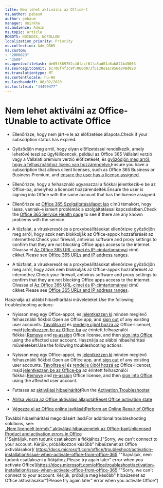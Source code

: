 ```yaml
---
title: Nem lehet aktiválni az Office-t
ms.author: pebaum
author: pebaum
manager: mnirkhe
ms.audience: Admin
ms.topic: article
ROBOTS: NOINDEX, NOFOLLOW
localization_priority: Priority
ms.collection: Adm_O365
ms.custom:
- "2000023"
- "3509"
ms.openlocfilehash: de05f869702c40facf61fa5ad01a6ab841b45063
ms.sourcegitcommit: bc7d6f4f3c9f7060d073f5130e1ec856e248d020
ms.translationtype: MT
ms.contentlocale: hu-HU
ms.lasthandoff: 06/02/2020
ms.locfileid: "44499477"
---
```

# <a name="unable-to-activate-office"></a><span data-ttu-id="e418b-102">Nem lehet aktiválni az Office-t</span><span class="sxs-lookup"><span data-stu-id="e418b-102">Unable to activate Office</span></span>

- <span data-ttu-id="e418b-103">Ellenőrizze, hogy nem járt-e le az előfizetése állapota.</span><span class="sxs-lookup"><span data-stu-id="e418b-103">Check if your subscription status has expired.</span></span>
- <span data-ttu-id="e418b-104">Győződjön meg arról, hogy olyan előfizetéssel rendelkezik, amely lehetővé teszi az ügyféllicencek, például az Office 365 Vállalati verzió vagy a Vállalati prémium verzió előfizetését, és [győződjön meg arról, hogy a felhasználóhoz licenc van hozzárendelve.](https://docs.microsoft.com/microsoft-365/admin/subscriptions-and-billing/assign-licenses-to-users)</span><span class="sxs-lookup"><span data-stu-id="e418b-104">Ensure you have a subscription that allows client licenses, such as Office 365 Business or Business Premium, and [ensure the user has a license assigned](https://docs.microsoft.com/microsoft-365/admin/subscriptions-and-billing/assign-licenses-to-users).</span></span>
- <span data-ttu-id="e418b-105">Ellenőrizze, hogy a felhasználó ugyanazzal a fiókkal jelentkezik-e be az Office-ba, amelyhez a licencet hozzárendelték.</span><span class="sxs-lookup"><span data-stu-id="e418b-105">Ensure the user is signing into Office with the same account that has the license assigned.</span></span>
- <span data-ttu-id="e418b-106">Ellenőrizze az [Office 365 Szolgáltatásállapot lap](https://docs.microsoft.com/office365/enterprise/view-service-health) című témakört, hogy lássa, vannak-e ismert problémák a szolgáltatással kapcsolatban.</span><span class="sxs-lookup"><span data-stu-id="e418b-106">Check the [Office 365 Service Health page](https://docs.microsoft.com/office365/enterprise/view-service-health) to see if there are any known problems with the service.</span></span>
- <span data-ttu-id="e418b-107">A tűzfalat, a víruskeresőt és a proxybeállításokat ellenőrizve győződjön meg arról, hogy azok nem blokkolják az Office-appok hozzáférését az internethez.</span><span class="sxs-lookup"><span data-stu-id="e418b-107">Check your firewall, antivirus software and proxy settings to confirm that they are not blocking Office apps access to the internet.</span></span> <span data-ttu-id="e418b-108">Olvassa el [Az Office 365 URL-címei és IP-címtartományai](https://docs.microsoft.com/office365/enterprise/urls-and-ip-address-ranges "Az Office 365 URL-címei és IP-címtartományai") című cikket.</span><span class="sxs-lookup"><span data-stu-id="e418b-108">Please see [Office 365 URLs and IP address ranges](https://docs.microsoft.com/office365/enterprise/urls-and-ip-address-ranges "Office 365 URLs and IP address ranges").</span></span>

- <span data-ttu-id="e418b-109">A tűzfalat, a víruskeresőt és a proxybeállításokat ellenőrizve győződjön meg arról, hogy azok nem blokkolják az Office-appok hozzáférését az internethez.</span><span class="sxs-lookup"><span data-stu-id="e418b-109">Check your firewall, antivirus software and proxy settings to confirm that they are not blocking Office apps access to the internet.</span></span> <span data-ttu-id="e418b-110">Olvassa el [Az Office 365 URL-címei és IP-címtartományai](https://docs.microsoft.com/office365/enterprise/urls-and-ip-address-ranges) című cikket.</span><span class="sxs-lookup"><span data-stu-id="e418b-110">Please see [Office 365 URLs and IP address ranges](https://docs.microsoft.com/office365/enterprise/urls-and-ip-address-ranges).</span></span>

<span data-ttu-id="e418b-111">Használja az alábbi hibaelhárítási műveleteket:</span><span class="sxs-lookup"><span data-stu-id="e418b-111">Use the following troubleshooting actions:</span></span> 

- <span data-ttu-id="e418b-112">Nyisson meg egy Office-appot, és [jelentkezzen ki](https://support.office.com/article/5a20dc11-47e9-4b6f-945d-478cb6d92071) minden meglévő felhasználói fiókból.</span><span class="sxs-lookup"><span data-stu-id="e418b-112">Open an Office app, and [sign out](https://support.office.com/article/5a20dc11-47e9-4b6f-945d-478cb6d92071) of any existing user accounts.</span></span> <span data-ttu-id="e418b-113">[Távolítsa el](https://docs.microsoft.com/microsoft-365/admin/manage/remove-licenses-from-users) és [rendelje újból hozzá az](https://docs.microsoft.com/microsoft-365/admin/manage/assign-licenses-to-users) Office-licencet, majd [jelentkezzen be az Office-ba](https://support.office.com/article/628ea040-f265-49de-b986-be09c3ebf8a9) az érintett felhasználói fiókkal.</span><span class="sxs-lookup"><span data-stu-id="e418b-113">[Remove](https://docs.microsoft.com/microsoft-365/admin/manage/remove-licenses-from-users) and [re-assign](https://docs.microsoft.com/microsoft-365/admin/manage/assign-licenses-to-users) Office license, and then [sign into Office](https://support.office.com/article/628ea040-f265-49de-b986-be09c3ebf8a9) using the affected user account.</span></span>
<span data-ttu-id="e418b-114">Használja az alábbi hibaelhárítási műveleteket:</span><span class="sxs-lookup"><span data-stu-id="e418b-114">Use the following troubleshooting actions:</span></span>

- <span data-ttu-id="e418b-115">Nyisson meg egy Office-appot, és [jelentkezzen ki](https://support.office.com/article/5a20dc11-47e9-4b6f-945d-478cb6d92071) minden meglévő felhasználói fiókból.</span><span class="sxs-lookup"><span data-stu-id="e418b-115">Open an Office app, and [sign out](https://support.office.com/article/5a20dc11-47e9-4b6f-945d-478cb6d92071) of any existing user accounts.</span></span> <span data-ttu-id="e418b-116">[Távolítsa el](https://docs.microsoft.com/microsoft-365/admin/manage/remove-licenses-from-users?view=o365-worldwide "Eltávolít") és [rendelje újból hozzá az](https://docs.microsoft.com/microsoft-365/admin/manage/assign-licenses-to-users?view=o365-worldwide "újrahozzárendelés") Office-licencet, majd [jelentkezzen be az Office-ba](https://support.office.com/article/628ea040-f265-49de-b986-be09c3ebf8a9 "bejelentkezés az Office-ba") az érintett felhasználói fiókkal.</span><span class="sxs-lookup"><span data-stu-id="e418b-116">[Remove](https://docs.microsoft.com/microsoft-365/admin/manage/remove-licenses-from-users?view=o365-worldwide "Remove") and [re-assign](https://docs.microsoft.com/microsoft-365/admin/manage/assign-licenses-to-users?view=o365-worldwide "re-assign") Office license, and then [sign into Office](https://support.office.com/article/628ea040-f265-49de-b986-be09c3ebf8a9 "sign into Office") using the affected user account.</span></span>
- <span data-ttu-id="e418b-117">Futtassa az [aktiválási hibaelhárítót](https://aka.ms/SARA-OfficeActivation-Alchemy)</span><span class="sxs-lookup"><span data-stu-id="e418b-117">Run the [Activation Troubleshooter](https://aka.ms/SARA-OfficeActivation-Alchemy)</span></span>
- [<span data-ttu-id="e418b-118">Állítsa vissza az Office aktiválási állapotát</span><span class="sxs-lookup"><span data-stu-id="e418b-118">Reset Office activation state</span></span>](https://docs.microsoft.com/office365/troubleshoot/activation/reset-office-365-proplus-activation-state "Office aktiválási állapotának alaphelyzetbe állítása")
- [<span data-ttu-id="e418b-119">Végezze el az Office online javítását</span><span class="sxs-lookup"><span data-stu-id="e418b-119">Perform an Online Repair of Office</span></span>](https://support.office.com/Article/7821d4b6-7c1d-4205-aa0e-a6b40c5bb88b?wt.mc_id=Alchemy_ClientDIA)

<span data-ttu-id="e418b-120">További hibaelhárítási megoldásért lásd:</span><span class="sxs-lookup"><span data-stu-id="e418b-120">For additional troubleshooting solutions, see:</span></span>  
[<span data-ttu-id="e418b-121">„Nem licencelt termék” aktiválási hibaüzenetek az Office-ban</span><span class="sxs-lookup"><span data-stu-id="e418b-121">Unlicensed Product and activation errors in Office</span></span>](https://support.office.com/Article/0d23d3c0-c19c-4b2f-9845-5344fedc4380?wt.mc_id=Alchemy_ClientDIA)  
<span data-ttu-id="e418b-122">["Sajnáljuk, nem tudunk csatlakozni a fiókjához.</span><span class="sxs-lookup"><span data-stu-id="e418b-122">["Sorry, we can't connect to your account.</span></span> <span data-ttu-id="e418b-123">Kérjük, próbálkozzon később" hibaüzenet az Office aktiválásakor]( https://docs.microsoft.com/office/troubleshoot/activation-installation/issue-when-activate-office-from-office-365 ""Sajnáljuk, nem tudunk csatlakozni a fiókjához.</span><span class="sxs-lookup"><span data-stu-id="e418b-123">Please try again later" error when you activate Office](https://docs.microsoft.com/office/troubleshoot/activation-installation/issue-when-activate-office-from-office-365 ""Sorry, we can't connect to your account.</span></span> <span data-ttu-id="e418b-124">Kérjük, próbálja meg később" hibaüzenet az Office aktiválásakor")</span><span class="sxs-lookup"><span data-stu-id="e418b-124">Please try again later" error when you activate Office")</span></span>